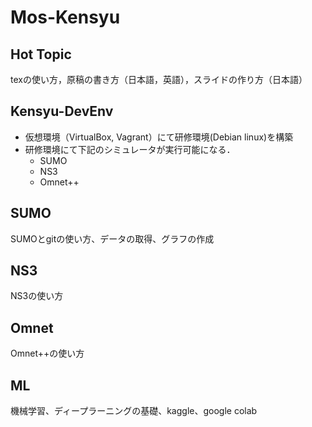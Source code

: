 # Mos-Kensyu

## Hot Topic
texの使い方，原稿の書き方（日本語，英語），スライドの作り方（日本語）

## Kensyu-DevEnv
- 仮想環境（VirtualBox, Vagrant）にて研修環境(Debian linux)を構築
- 研修環境にて下記のシミュレータが実行可能になる．
  - SUMO
  - NS3
  - Omnet++

## SUMO
SUMOとgitの使い方、データの取得、グラフの作成

## NS3
NS3の使い方

## Omnet
Omnet++の使い方

## ML
機械学習、ディープラーニングの基礎、kaggle、google colab
